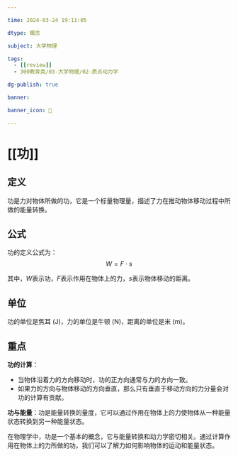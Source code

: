 ```yaml
---

time: 2024-03-24 19:11:05

dtype: 概念

subject: 大学物理

tags:
  - [[review]]
  - 300教育类/03-大学物理/02-质点动力学

dg-publish: true

banner: 

banner_icon: 🧠

---
```


# [[功]]

## 定义

功是力对物体所做的功，它是一个标量物理量，描述了力在推动物体移动过程中所做的能量转换。

## 公式

功的定义公式为：$$W = F \cdot s$$

其中，$W$表示功，$F$表示作用在物体上的力，$s$表示物体移动的距离。

## 单位

功的单位是焦耳 (J)，力的单位是牛顿 (N)，距离的单位是米 (m)。

## 重点

**功的计算**：
- 当物体沿着力的方向移动时，功的正方向通常与力的方向一致。
- 如果力的方向与物体移动的方向垂直，那么只有垂直于移动方向的力分量会对功的计算有贡献。

**功与能量**：功是能量转换的量度，它可以通过作用在物体上的力使物体从一种能量状态转换到另一种能量状态。

在物理学中，功是一个基本的概念，它与能量转换和动力学密切相关。通过计算作用在物体上的力所做的功，我们可以了解力如何影响物体的运动和能量状态。




